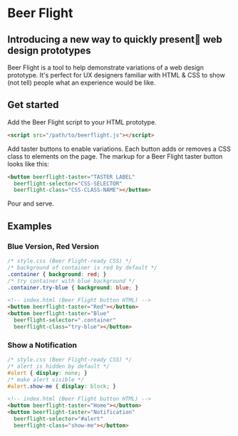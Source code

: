 # Beer Flight

## Introducing a new way to quickly present web design prototypes

Beer Flight is a tool to help demonstrate variations of a web design prototype. It's perfect for UX designers familiar with HTML & CSS to show (not tell) people what an experience would be like.

## Get started

Add the Beer Flight script to your HTML prototype.

```html
<script src="/path/to/beerflight.js"></script>
```

Add taster buttons to enable variations. Each button adds or removes a CSS class to elements on the page. The markup for a Beer Flight taster button looks like this:

```html
<button beerflight-taster="TASTER LABEL"
  beerflight-selector="CSS-SELECTOR"
  beerflight-class="CSS-CLASS-NAME"></button>
```

Pour and serve.

## Examples

### Blue Version, Red Version

```css
/* style.css (Beer Flight-ready CSS) */
/* background of container is red by default */
.container { background: red; }
/* try container with blue background */
.container.try-blue { background: blue; }
```

```html
<!-- index.html (Beer Flight button HTML) -->
<button beerflight-taster="Red"></button>
<button beerflight-taster="Blue"
  beerflight-selector=".container"
  beerflight-class="try-blue"></button>
```

### Show a Notification

```css
/* style.css (Beer Flight-ready CSS) */
/* alert is hidden by default */
#alert { display: none; }
/* make alert visible */
#alert.show-me { display: block; }
```

```html
<!-- index.html (Beer Flight button HTML) -->
<button beerflight-taster="Home"></button>
<button beerflight-taster="Notification"
  beerflight-selector="#alert"
  beerflight-class="show-me"></button>
```
